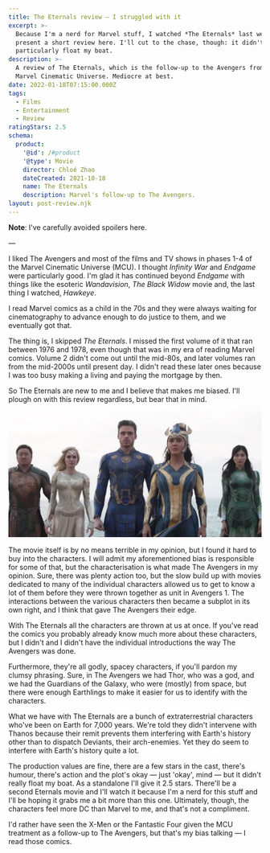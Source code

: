 ```yaml
---
title: The Eternals review — I struggled with it
excerpt: >-
  Because I'm a nerd for Marvel stuff, I watched *The Eternals* last weekend and
  present a short review here. I'll cut to the chase, though: it didn't
  particularly float my boat.
description: >-
  A review of The Eternals, which is the follow-up to the Avengers from the
  Marvel Cinematic Universe. Mediocre at best.
date: 2022-01-18T07:15:00.000Z
tags:
  - Films
  - Entertainment
  - Review
ratingStars: 2.5
schema:
  product:
    '@id': /#product
    '@type': Movie
    director: Chloé Zhao
    dateCreated: 2021-10-18
    name: The Eternals
    description: Marvel's follow-up to The Avengers.
layout: post-review.njk
---
```

 

**Note**: I've carefully avoided spoilers here.

—

I liked The Avengers and most of the films and TV shows in phases 1-4 of the Marvel Cinematic Universe (MCU). I thought *Infinity War* and *Endgame* were particularly good. I'm glad it has continued beyond *Endgame* with things like the esoteric *Wandavision*, *The Black Widow* movie and, the last thing I watched, *Hawkeye*.

I read Marvel comics as a child in the 70s and they were always waiting for cinematography to advance enough to do justice to them, and we eventually got that. 

The thing is, I skipped *The Eternals*. I missed the first volume of it that ran between 1976 and 1978, even though that was in my era of reading Marvel comics. Volume 2 didn't come out until the mid-80s, and later volumes ran from the mid-2000s until present day. I didn't read these later ones because I was too busy making a living and paying the mortgage by then.

So The Eternals are new to me and I believe that makes me biased. I'll plough on with this review regardless, but bear that in mind.

![Main characters in The Eternals.](/assets/images/posts/2022/01/2022-01-18-eternals.jpeg "@itemprop=image|caption=Copyright &copy; Disney/Marvel")

The movie itself is by no means terrible in my opinion, but I found it hard to buy into the characters. I will admit my aforementioned bias is responsible for some of that, but the characterisation is what made The Avengers in my opinion. Sure, there was plenty action too, but the slow build up with movies dedicated to many of the individual characters allowed us to get to know a lot of them before they were thrown together as unit in Avengers 1. The interactions between the various characters then became a subplot in its own right, and I think that gave The Avengers their edge.

With The Eternals all the characters are thrown at us at once. If you've read the comics you probably already know much more about these characters, but I didn't and I didn't have the individual introductions the way The Avengers was done.

Furthermore, they're all godly, spacey characters, if you'll pardon my clumsy phrasing. Sure, in The Avengers we had Thor, who was a god, and we had the Guardians of the Galaxy, who were (mostly) from space, but there were enough Earthlings to make it easier for us to identify with the characters.

What we have with The Eternals are a bunch of extraterrestrial characters who've been on Earth for 7,000 years. We're told they didn't intervene with Thanos because their remit prevents them interfering with Earth's history other than to dispatch Deviants, their arch-enemies. Yet they do seem to interfere with Earth's history quite a lot.   

The production values are fine, there are a few stars in the cast, there's humour, there's action and the plot's okay — just 'okay', mind — but it didn't really float my boat. As a standalone I'll give it 2.5 stars. There'll be a second Eternals movie and I'll watch it because I'm a nerd for this stuff and I'll be hoping it grabs me a bit more than this one. Ultimately, though, the characters feel more DC than Marvel to me, and that's not a compliment.

I'd rather have seen the X-Men or the Fantastic Four given the MCU treatment as a follow-up to The Avengers, but that's my bias talking — I read those comics.

 

       

